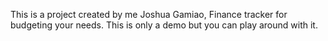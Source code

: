 This is a project created by me Joshua Gamiao, Finance tracker for budgeting your needs. This is only a demo but you can play around with it.
